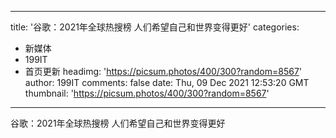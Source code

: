 
---
title: '谷歌：2021年全球热搜榜 人们希望自己和世界变得更好'
categories: 
 - 新媒体
 - 199IT
 - 首页更新
headimg: 'https://picsum.photos/400/300?random=8567'
author: 199IT
comments: false
date: Thu, 09 Dec 2021 12:53:20 GMT
thumbnail: 'https://picsum.photos/400/300?random=8567'
---

<div>   
谷歌：2021年全球热搜榜 人们希望自己和世界变得更好  
</div>
            